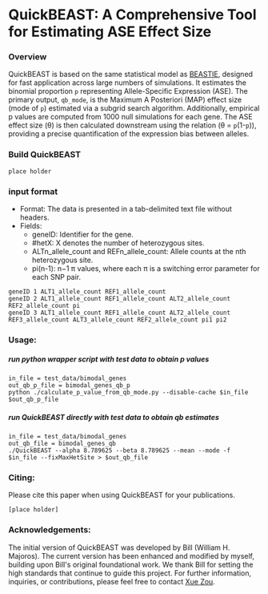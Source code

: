 # QuickBEAST: A Comprehensive Tool for Estimating ASE Effect Size

### Overview
QuickBEAST is based on the same statistical model as [BEASTIE](https://github.com/x811zou/BEASTIE), designed for fast application across large numbers of simulations. It estimates the binomial proportion `p` representing Allele-Specific Expression (ASE). The primary output, `qb_mode`, is the Maximum A Posteriori (MAP) effect size (mode of `p`) estimated via a subgrid search algorithm. Additionally, empirical p values are computed from 1000 null simulations for each gene. The ASE effect size (θ) is then calculated downstream using the relation (θ = `p`(1-`p`)), providing a precise quantification of the expression bias between alleles.

### Build QuickBEAST
```
place holder
```

### input format
- Format: The data is presented in a tab-delimited text file without headers.
- Fields:
  - geneID: Identifier for the gene.
  - #hetX: X denotes the number of heterozygous sites.
  - ALTn_allele_count and REFn_allele_count: Allele counts at the nth heterozygous site.
  - pi(n-1): n−1 π values, where each π is a switching error parameter for each SNP pair.
```
geneID 1 ALT1_allele_count REF1_allele_count
geneID 2 ALT1_allele_count REF1_allele_count ALT2_allele_count REF2_allele_count pi
geneID 3 ALT1_allele_count REF1_allele_count ALT2_allele_count REF3_allele_count ALT3_allele_count REF2_allele_count pi1 pi2
```

### Usage:
##### run python wrapper script with test data to obtain p values
```
in_file = test_data/bimodal_genes
out_qb_p_file = bimodal_genes_qb_p
python ./calculate_p_value_from_qb_mode.py --disable-cache $in_file $out_qb_p_file
```
##### run QuickBEAST directly with test data to obtain qb estimates
```
in_file = test_data/bimodal_genes
out_qb_file = bimodal_genes_qb
./QuickBEAST --alpha 8.789625 --beta 8.789625 --mean --mode -f $in_file --fixMaxHetSite > $out_qb_file
```

### Citing:
Please cite this paper when using QuickBEAST for your publications.
```
[place holder]
```

### Acknowledgements:
The initial version of QuickBEAST was developed by Bill (William H. Majoros). The current version has been enhanced and modified by myself, building upon Bill's original foundational work. We thank Bill for setting the high standards that continue to guide this project. For further information, inquiries, or contributions, please feel free to contact [Xue Zou](mailto:xz195@duke.edu).
